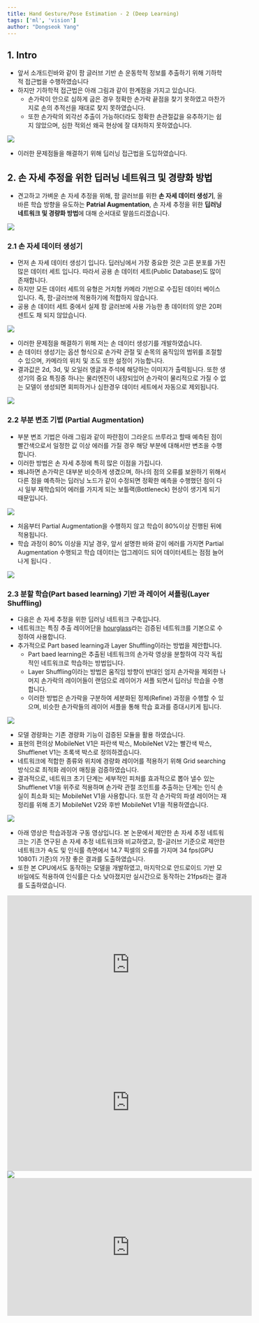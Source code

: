 ```yaml
---
title: Hand Gesture/Pose Estimation - 2 (Deep Learning)
tags: ['ml', 'vision']
author: "Dongseok Yang"
---
```


## 1. Intro

- 앞서 소개드린바와 같이 팜 글러브 기반 손 운동학적 정보를 추출하기 위해 기하학적 접근법을 수행하였습니다
- 하지만 기하학적 접근법은 아래 그림과 같이 한계점을 가지고 있습니다.
    - 손가락이 안으로 심하게 굽은 경우 정확한 손가락 끝점을 찾기 못하였고 마찬가지로 손의 추적선을 재대로 찾지 못하였습니다.
    - 또한 손가락의 외각선 추출이 가능하더라도 정확한 손관절값을 유추하기는 쉽지 않았으며, 심한 적외선 왜곡 현상에 잘 대처하지 못하였습니다.

<img src="https://user-images.githubusercontent.com/37643248/164342849-093ed50a-4f22-42e2-9415-79c601b01a89.png">

- 이러한 문제점들을 해결하기 위해 딥러닝 접근법을 도입하였습니다.

## 2. 손 자세 추정을 위한 딥러닝 네트워크 및 경량화 방법

- 견고하고 가벼운 손 자세 추정을 위해, 팜 글러브를 위한 **손 자세 데이터 생성기**, 올바른 학습 방향을 유도하는 **Patrial Augmentation**, 손 자세 추정을 위한 **딥러닝 네트워크 및 경량화 방법**에 대해 순서대로 말씀드리겠습니다.

<img src="https://user-images.githubusercontent.com/37643248/164342893-668c800b-eacb-482e-ac0c-bd5ceb705c41.png">

### 2.1 손 자세 데이터 생성기

- 먼저 손 자세 데이터 생성기 입니다. 딥러닝에서 가장 중요한 것은 고른 분포를 가진 많은 데이터 세트 입니다. 따라서 공용 손 데이터 세트(Public Database)도 많이 존재합니다.
- 하지만 모든 데이터 세트의 유형은 거치형 카메라 기반으로 수집된 데이터 베이스 입니다. 즉, 팜-글러브에 적용하기에 적합하지 않습니다.
- 공용 손 데이터 세트 중에서 실제 팜 글러브에 사용 가능한 총 데이터의 양은 20퍼센트도 채 되지 않았습니다.

<img src="https://user-images.githubusercontent.com/37643248/164342906-c85283d9-ab3c-4411-9e4a-e8a0b188a266.png">

- 이러한 문제점을 해결하기 위해 저는 손 데이터 생성기를 개발하였습니다.
- 손 데이터 생성기는 옵션 형식으로 손가락 관절 및 손목의 움직임의 범위를 조절할 수 있으며, 카메라의 위치 및 조도 또한 설정이 가능합니다.
- 결과값은 2d, 3d, 및 오일러 앵글과 주석에 해당하는 이미지가 출력됩니다. 또한 생성기의 중요 특징중 하나는 물리엔진이 내장되있어 손가락이 물리적으로 가질 수 없는 모델이 생성되면 회피하거나 심한경우 데이터 세트에서 자동으로 제외됩니다.

<img src="https://user-images.githubusercontent.com/37643248/164342947-c8f3388f-325c-408b-9af7-9a816ba32c74.png">

### 2.2 부분 변조 기법 (Partial Augmentation)

- 부분 변조 기법은 아래 그림과 같이 파란점이 그라운드 쓰루라고 할때 예측된 점이 빨간색으로서 일정한 값 이상 에러를 가질 경우 해당 부분에 대해서만 변조을 수행합니다.
- 이러한 방법은 손 자세 추정에 특히 많은 이점을 가집니다.
- 왜냐하면 손가락은 대부분 비슷하게 생겼으며, 하나의 점의 오류를 보완하기 위해서 다른 점을 예측하는 딥러닝 노드가 같이 수정되면 정확한 예측을 수행했던 점이 다시 일부 재학습되어 에러를 가지게 되는 보틀랙(Bottleneck) 현상이 생기게 되기 때문입니다.

<img src="https://user-images.githubusercontent.com/37643248/164343018-aa70b731-a8e5-4af4-85ec-fa1837700a44.png">

- 처음부터 Partial Augmentation을 수행하지 않고 학습이 80%이상 진행된 뒤에 적용됩니다.
- 학습 과정이 80% 이상을 지날 경우, 앞서 설명한 바와 같이 에러를 가지면 Partial Augmentation 수행되고 학습 데이터는 업그레이드 되어 데이터세트는 점점 늘어나게 됩니다 .

<img src="https://user-images.githubusercontent.com/37643248/164343059-f2f8dc1e-22aa-4bc8-9451-031c52fde3d4.png">

### 2.3 분할 학습(Part based learning) 기반 과 레이어 셔플링(Layer Shuffling)

- 다음은 손 자세 추정을 위한 딥러닝 네트워크 구축입니다.
- 네트워크는 특징 추출 레이어단을 [hourglass](https://arxiv.org/abs/1603.06937v2)라는 검증된 네트워크를 기본으로 수정하여 사용합니다.
- 추가적으로 Part based learning과 Layer Shuffling이라는 방법을 제안합니다.
    - Part baed learning은 추출된 네트워크의 손가락 영상을 분할하여 각각 독립적인 네트워크로 학습하는 방법입니다.
    - Layer Shuffling이라는 방법은 움직임 방향이 반대인 엄지 손가락을 제외한 나머지 손가락의 레이어들이 랜덤으로 레이어가 셔플 되면서 딥러닝 학습을 수행합니다.
    - 이러한 방법은 손가락을 구분하여 세분화된 정제(Refine) 과정을 수행할 수 있으며, 비슷한 손가락들의 레이어 셔플을 통해 학습 효과를 증대시키게 됩니다.

<img src="https://user-images.githubusercontent.com/37643248/164343081-8c6c1728-68e3-4867-a4d4-f98a99820933.png">

- 모델 경량화는 기존 경량화 기능이 검증된 모듈을 활용 하였습니다.
- 표현의 편의상 MobileNet V1은 파란색 박스, MobileNet V2는 빨간색 박스,  Shufflenet V1는 초록색 박스로 정의하겠습니다.
- 네트워크에 적합한 종류와 위치에 경량화 레이어를 적용하기 위해 Grid searching 방식으로 최적화 레이어 매칭을 검증하였습니다.
- 결과적으로, 네트워크 초기 단계는 세부적인 피처를 효과적으로 뽑아 낼수 있는 Shufflenet V1을 위주로 적용하며 손가락 관절 조인트를 추출하는 단계는 인식 손실이 최소화 되는 MobileNet V1을 사용합니다. 또한 각 손가락의 파셜 레이어는 재정리를 위해 초기 MobileNet V2와 후반 MobileNet V1을 적용하였습니다.

<img src="https://user-images.githubusercontent.com/37643248/164343133-f0286d6a-a856-46be-b698-0e107e253c1c.png">

- 아래 영상은 학습과정과 구동 영상입니다. 본 논문에서 제안한 손 자세 추정 네트워크는 기존 연구된 손 자세 추정 네트워크와 비교하였고, 팜-글러브 기준으로 제안한 네트워크가 속도 및 인식률 측면에서 14.7 픽셀의 오류를 가지며 34 fps(GPU 1080Ti 기준)의 가장 좋은 결과를 도출하였습니다.
- 또한 본 CPU에서도 동작하는 모델을 개발하였고, 마지막으로 안드로이드 기반 모바일에도 적용하여 인식률은 다소 낮아졌지만 실시간으로 동작하는 21fps라는 결과를 도출하였습니다.

<iframe width="560" height="315" src="https://www.youtube.com/embed/dE9W5nAtmEY" title="YouTube video player" frameborder="0" allow="accelerometer; autoplay; clipboard-write; encrypted-media; gyroscope; picture-in-picture" allowfullscreen></iframe><br>
<iframe width="560" height="315" src="https://www.youtube.com/embed/GdpZgM-zaa8" title="YouTube video player" frameborder="0" allow="accelerometer; autoplay; clipboard-write; encrypted-media; gyroscope; picture-in-picture" allowfullscreen></iframe><br>
<img src="https://user-images.githubusercontent.com/37643248/164343139-d3d4169e-2e4e-45f0-8793-7935d141f558.png">
<iframe width="560" height="315" src="https://www.youtube.com/embed/dE9W5nAtmEY" title="YouTube video player" frameborder="0" allow="accelerometer; autoplay; clipboard-write; encrypted-media; gyroscope; picture-in-picture" allowfullscreen></iframe>
